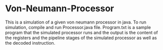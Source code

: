 # Von-Neumann-Processor
This is a simulation of a given von neumann processor in java. To run simulation, compile and run Processor.java file. 
Program.txt is a sample program that the simulated processor runs and the output is the content of the registers and the pipeline stages of the simulated processor as well as the decoded instruction.
